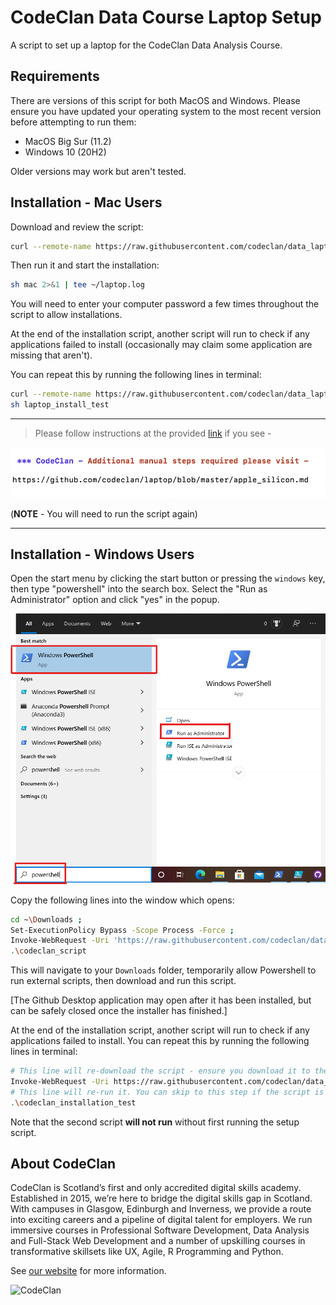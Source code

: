 # CodeClan Data Course Laptop Setup

A script to set up a laptop for the CodeClan Data Analysis Course.

## Requirements

There are versions of this script for both MacOS and Windows. Please ensure you have updated your operating system to the most recent version before attempting to run them:

* MacOS Big Sur (11.2)
* Windows 10 (20H2)

Older versions may work but aren't tested.

## Installation - Mac Users

Download and review the script:

```sh
curl --remote-name https://raw.githubusercontent.com/codeclan/data_laptop_script/master/mac
```

Then run it and start the installation:

```sh
sh mac 2>&1 | tee ~/laptop.log
```

You will need to enter your computer password a few times throughout the script to allow installations.

At the end of the installation script, another script will run to check if any applications failed to install (occasionally may claim some application are missing that aren't).

You can repeat this by running the following lines in terminal:

```sh
curl --remote-name https://raw.githubusercontent.com/codeclan/data_laptop_script/master/laptop_install_test
sh laptop_install_test
```

---
> Please follow instructions at the provided [link](apple_silicon.md) if you see -


![Terminal](images/terminal_msg.png)

(**NOTE** - You will need to run the script again)

---

## Installation - Windows Users

Open the start menu by clicking the start button or pressing the `windows` key, then type "powershell" into the search box. Select the "Run as Administrator" option and click "yes" in the popup.

![Opening powershell](images/powershell_search.png)

Copy the following lines into the window which opens:

```sh
cd ~\Downloads ;
Set-ExecutionPolicy Bypass -Scope Process -Force ;
Invoke-WebRequest -Uri 'https://raw.githubusercontent.com/codeclan/data_laptop_script/master/windows.ps1' -OutFile '.\codeclan_script' ;
.\codeclan_script
```

This will navigate to your `Downloads` folder, temporarily allow Powershell to run external scripts, then download and run this script.

[The Github Desktop application may open after it has been installed, but can be safely closed once the installer has finished.]

At the end of the installation script, another script will run to check if any applications failed to install. You can repeat this by running the following lines in terminal:

```sh
# This line will re-download the script - ensure you download it to the same folder as the setup script
Invoke-WebRequest -Uri https://raw.githubusercontent.com/codeclan/data_laptop_script/master/laptop_install_test -OutFile '.\codeclan_installation_test.ps1'
# This line will re-run it. You can skip to this step if the script is already downloaded
.\codeclan_installation_test
```

Note that the second script **will not run** without first running the setup script.

## About CodeClan

CodeClan is Scotland’s first and only accredited digital skills academy. Established in 2015, we’re here to bridge the digital skills gap in Scotland. With campuses in Glasgow, Edinburgh and Inverness, we provide a route into exciting careers and a pipeline of digital talent for employers. We run immersive courses in Professional Software Development, Data Analysis and Full-Stack Web Development and a number of upskilling courses in transformative skillsets like UX, Agile, R Programming and Python.

See [our website](https://codeclan.com) for more information.

![CodeClan](https://codeclan.com/wp-content/uploads/2019/06/Logo-Side.png)
